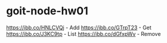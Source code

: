 # goit-node-hw01

https://ibb.co/HNLCVQj - Add
https://ibb.co/GTrpT23 - Get
https://ibb.co/J3KC9tp - List
https://ibb.co/dGfxpWv - Remove
